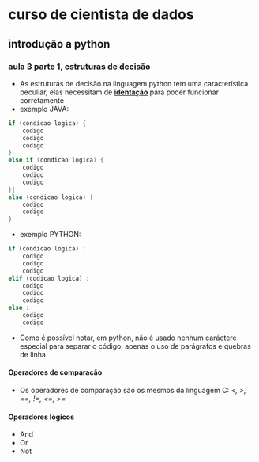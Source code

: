 # curso de cientista de dados 

## introdução a python

### aula 3 parte 1, estruturas de decisão

* As estruturas de decisão na linguagem python tem uma característica peculiar, elas necessitam de [**identação**](https://www.google.com/search?q=indentation&ie=&oe=) para poder funcionar corretamente 
 * exemplo JAVA:
  
 ```java  
 if (condicao logica) {
     codigo
     codigo
     codigo
 }
 else if (condicao logica) {
     codigo 
     codigo 
     codigo
 }|
 else (condicao logica) {
     codigo
     codigo
 }
```  
 * exemplo PYTHON:

```python
if (condicao logica) :
    codigo
    codigo
    codigo
elif (codicao logica) :
    codigo
    codigo
    codigo
else :
    codigo
    codigo
```
* Como é possível notar, em python, não é usado nenhum caráctere especial para separar o código, apenas o uso de parágrafos e quebras de linha

#### Operadores de comparação 
* Os operadores de comparação são os mesmos da linguagem C: *<, >, ==, !=, <=, >=*

#### Operadores lógicos 
* And 
* Or
* Not 

